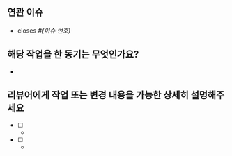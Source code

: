## 연관 이슈
- closes #*(이슈 번호)*

## 해당 작업을 한 동기는 무엇인가요?
-

## 리뷰어에게 작업 또는 변경 내용을 가능한 상세히 설명해주세요
- [ ] 
    -
- [ ] 
    - 
